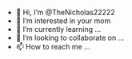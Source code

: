 - 👋 Hi, I’m @TheNicholas22222
- 👀 I’m interested in your mom
- 🌱 I’m currently learning ...
- 💞️ I’m looking to collaborate on ...
- 📫 How to reach me ...

<!---
TheNicholas22222/TheNicholas22222 is a ✨ special ✨ repository because its `README.md` (this file) appears on your GitHub profile.
You can click the Preview link to take a look at your changes.
--->
